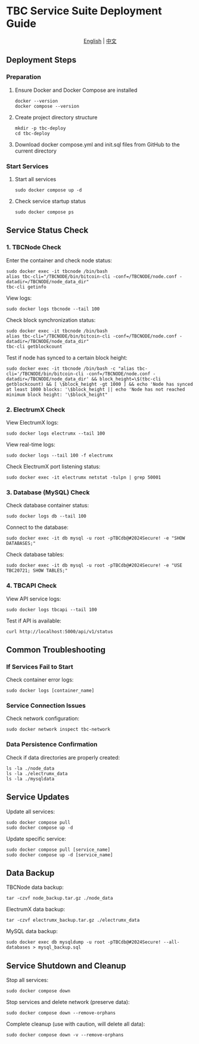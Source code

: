 # TBC Service Suite Deployment Guide

<div align="center">
  <a href="README.md">English</a> | <a href="README_zh.md">中文</a>
</div>

## Deployment Steps

### Preparation

1. Ensure Docker and Docker Compose are installed
   ```
   docker --version
   docker compose --version
   ```

2. Create project directory structure
   ```
   mkdir -p tbc-deploy
   cd tbc-deploy
   ```

3. Download docker compose.yml and init.sql files from GitHub to the current directory


### Start Services

1. Start all services
   ```
   sudo docker compose up -d
   ```

2. Check service startup status
   ```
   sudo docker compose ps
   ```

## Service Status Check

### 1. TBCNode Check

Enter the container and check node status:
```
sudo docker exec -it tbcnode /bin/bash
alias tbc-cli="/TBCNODE/bin/bitcoin-cli -conf=/TBCNODE/node.conf -datadir=/TBCNODE/node_data_dir"
tbc-cli getinfo
```

View logs:
```
sudo docker logs tbcnode --tail 100
```

Check block synchronization status:
```
sudo docker exec -it tbcnode /bin/bash
alias tbc-cli="/TBCNODE/bin/bitcoin-cli -conf=/TBCNODE/node.conf -datadir=/TBCNODE/node_data_dir"
tbc-cli getblockcount
```

Test if node has synced to a certain block height:
```
sudo docker exec -it tbcnode /bin/bash -c "alias tbc-cli='/TBCNODE/bin/bitcoin-cli -conf=/TBCNODE/node.conf -datadir=/TBCNODE/node_data_dir' && block_height=\$(tbc-cli getblockcount) && [ \$block_height -gt 1000 ] && echo 'Node has synced at least 1000 blocks: '\$block_height || echo 'Node has not reached minimum block height: '\$block_height"
```

### 2. ElectrumX Check

View ElectrumX logs:
```
sudo docker logs electrumx --tail 100
```

View real-time logs:
```
sudo docker logs --tail 100 -f electrumx
```

Check ElectrumX port listening status:
```
sudo docker exec -it electrumx netstat -tulpn | grep 50001
```

### 3. Database (MySQL) Check

Check database container status:
```
sudo docker logs db --tail 100
```

Connect to the database:
```
sudo docker exec -it db mysql -u root -pTBCdb@#2024Secure! -e "SHOW DATABASES;"
```

Check database tables:
```
sudo docker exec -it db mysql -u root -pTBCdb@#2024Secure! -e "USE TBC20721; SHOW TABLES;"
```

### 4. TBCAPI Check

View API service logs:
```
sudo docker logs tbcapi --tail 100
```

Test if API is available:
```
curl http://localhost:5000/api/v1/status
```

## Common Troubleshooting

### If Services Fail to Start

Check container error logs:
```
sudo docker logs [container_name]
```

### Service Connection Issues

Check network configuration:
```
sudo docker network inspect tbc-network
```

### Data Persistence Confirmation

Check if data directories are properly created:
```
ls -la ./node_data
ls -la ./electrumx_data
ls -la ./mysqldata
```

## Service Updates

Update all services:
```
sudo docker compose pull
sudo docker compose up -d
```

Update specific service:
```
sudo docker compose pull [service_name]
sudo docker compose up -d [service_name]
```

## Data Backup

TBCNode data backup:
```
tar -czvf node_backup.tar.gz ./node_data
```

ElectrumX data backup:
```
tar -czvf electrumx_backup.tar.gz ./electrumx_data
```

MySQL data backup:
```
sudo docker exec db mysqldump -u root -pTBCdb@#2024Secure! --all-databases > mysql_backup.sql
```

## Service Shutdown and Cleanup

Stop all services:
```
sudo docker compose down
```

Stop services and delete network (preserve data):
```
sudo docker compose down --remove-orphans
```

Complete cleanup (use with caution, will delete all data):
```
sudo docker compose down -v --remove-orphans
``` 